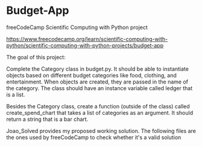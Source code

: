 # Budget-App
freeCodeCamp Scientific Computing with Python project

https://www.freecodecamp.org/learn/scientific-computing-with-python/scientific-computing-with-python-projects/budget-app

The goal of this project:

Complete the Category class in budget.py. It should be able to instantiate objects based on different budget categories like food, clothing, and entertainment. When objects are created, they are passed in the name of the category. The class should have an instance variable called ledger that is a list.

Besides the Category class, create a function (outside of the class) called create_spend_chart that takes a list of categories as an argument. It should return a string that is a bar chart.

Joao_Solved provides my proposed working solution. The following files are the ones used by freeCodeCamp to check whether it's a valid solution
